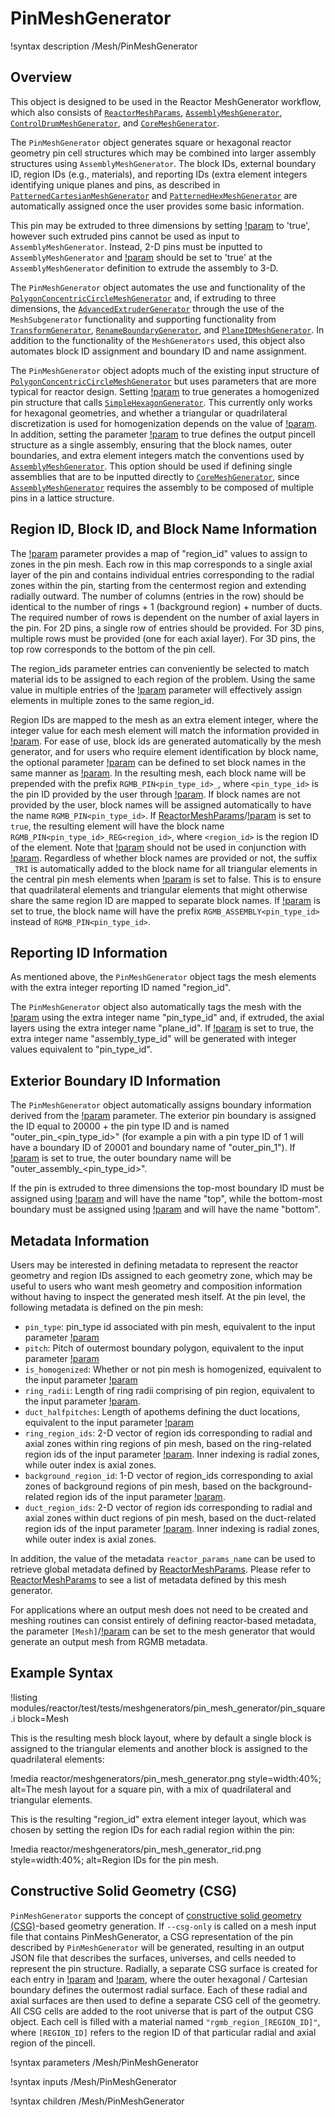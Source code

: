# PinMeshGenerator

!syntax description /Mesh/PinMeshGenerator

## Overview

This object is designed to be used in the Reactor MeshGenerator workflow, which also consists of [`ReactorMeshParams`](ReactorMeshParams.md), [`AssemblyMeshGenerator`](AssemblyMeshGenerator.md), [`ControlDrumMeshGenerator`](ControlDrumMeshGenerator.md), and [`CoreMeshGenerator`](CoreMeshGenerator.md).

The `PinMeshGenerator` object generates square or hexagonal reactor geometry pin cell structures which may be combined into larger assembly structures using `AssemblyMeshGenerator`. The block IDs, external boundary ID, region IDs (e.g., materials), and reporting IDs (extra element integers identifying unique planes and pins, as described in [`PatternedCartesianMeshGenerator`](PatternedCartesianMeshGenerator.md) and [`PatternedHexMeshGenerator`](PatternedHexMeshGenerator.md) are automatically assigned once the user provides some basic information.

This pin may be extruded to three dimensions by setting [!param](/Mesh/PinMeshGenerator/extrude) to 'true', however such extruded pins cannot be used as input to `AssemblyMeshGenerator`. Instead, 2-D pins must be inputted to `AssemblyMeshGenerator` and [!param](/Mesh/AssemblyMeshGenerator/extrude) should be set to 'true' at the `AssemblyMeshGenerator` definition to extrude the assembly to 3-D.


The `PinMeshGenerator` object automates the use and functionality of the [`PolygonConcentricCircleMeshGenerator`](PolygonConcentricCircleMeshGenerator.md) and, if extruding to three dimensions, the [`AdvancedExtruderGenerator`](AdvancedExtruderGenerator.md) through the use of the `MeshSubgenerator` functionality and supporting functionality from [`TransformGenerator`](TransformGenerator.md), [`RenameBoundaryGenerator`](RenameBoundaryGenerator.md), and [`PlaneIDMeshGenerator`](PlaneIDMeshGenerator.md). In addition to the functionality of the `MeshGenerators` used, this object also automates block ID assignment and boundary ID and name assignment.

The `PinMeshGenerator` object adopts much of the existing input structure of [`PolygonConcentricCircleMeshGenerator`](PolygonConcentricCircleMeshGenerator.md) but uses parameters that are more typical for reactor design. Setting [!param](/Mesh/PinMeshGenerator/homogenized) to true generates a homogenized pin structure that calls [`SimpleHexagonGenerator`](SimpleHexagonGenerator.md). This currently only works for hexagonal geometries, and whether a triangular or quadrilateral discretization is used for homogenization depends on the value of [!param](/Mesh/PinMeshGenerator/quad_center_elements). In addition, setting the parameter [!param](/Mesh/PinMeshGenerator/use_as_assembly) to true defines the output pincell structure as a single assembly, ensuring that the block names, outer boundaries, and extra element integers match the conventions used by [`AssemblyMeshGenerator`](AssemblyMeshGenerator.md). This option should be used if defining single assemblies that are to be inputted directly to [`CoreMeshGenerator`](CoreMeshGenerator.md), since [`AssemblyMeshGenerator`](AssemblyMeshGenerator.md) requires the assembly to be composed of multiple pins in a lattice structure.

## Region ID, Block ID, and Block Name Information

The [!param](/Mesh/PinMeshGenerator/region_ids) parameter provides a map of "region_id" values to assign to zones in the pin mesh. Each row in this map corresponds to a single axial layer of the pin and contains individual entries corresponding to the radial zones within the pin, starting from the centermost region and extending radially outward. The number of columns (entries in the row) should be identical to the number of rings + 1 (background region) + number of ducts. The required number of rows is dependent on the number of axial layers in the pin. For 2D pins, a single row of entries should be provided. For 3D pins, multiple rows must be provided (one for each axial layer). For 3D pins, the top row corresponds to the bottom of the pin cell.

The region_ids parameter entries can conveniently be selected to match material ids to be assigned to each region of the problem. Using the same value in multiple entries of the [!param](/Mesh/PinMeshGenerator/region_ids) parameter will effectively assign elements in multiple zones to the same region_id.

Region IDs are mapped to the mesh as an extra element integer, where the integer value for each mesh element will match the information provided in [!param](/Mesh/PinMeshGenerator/region_ids). For ease of use, block ids are generated automatically by the mesh generator, and for users who require element identification by block name, the optional parameter [!param](/Mesh/PinMeshGenerator/block_names) can be defined to set block names in the same manner as [!param](/Mesh/PinMeshGenerator/region_ids). In the resulting mesh, each block name will be prepended with the prefix `RGMB_PIN<pin_type_id>_`, where `<pin_type_id>` is the pin ID provided by the user through [!param](/Mesh/PinMeshGenerator/pin_type). If block names are not provided by the user, block names will be assigned automatically to have the name `RGMB_PIN<pin_type_id>`. If [ReactorMeshParams](ReactorMeshParams.md)/[!param](/Mesh/ReactorMeshParams/region_id_as_block_name) is set to `true`, the resulting element will have the block name `RGMB_PIN<pin_type_id>_REG<region_id>`, where `<region_id>` is the region ID of the element. Note that [!param](/Mesh/ReactorMeshParams/region_id_as_block_name) should not be used in conjunction with [!param](/Mesh/PinMeshGenerator/block_names). Regardless of whether block names are provided or not, the suffix `_TRI` is automatically added to the block name for all triangular elements in the central pin mesh elements when [!param](/Mesh/PinMeshGenerator/quad_center_elements) is set to false. This is to ensure that quadrilateral elements and triangular elements that might otherwise share the same region ID are mapped to separate block names. If [!param](/Mesh/PinMeshGenerator/use_as_assembly) is set to true, the block name will have the prefix `RGMB_ASSEMBLY<pin_type_id>` instead of `RGMB_PIN<pin_type_id>`.

## Reporting ID Information

As mentioned above, the `PinMeshGenerator` object tags the mesh elements with the extra integer reporting ID named "region_id".

The `PinMeshGenerator` object also automatically tags the mesh with the [!param](/Mesh/PinMeshGenerator/pin_type) using the extra integer name "pin_type_id" and, if extruded, the axial layers using the extra integer name "plane_id". If [!param](/Mesh/PinMeshGenerator/use_as_assembly) is set to true, the extra integer name "assembly_type_id" will be generated with integer values equivalent to "pin_type_id".

## Exterior Boundary ID Information

The `PinMeshGenerator` object automatically assigns boundary information derived from the [!param](/Mesh/PinMeshGenerator/pin_type) parameter. The exterior pin boundary is assigned the ID equal to 20000 + the pin type ID and is named "outer_pin_<pin_type_id>" (for example a pin with a pin type ID of 1 will have a boundary ID of 20001 and boundary name of "outer_pin_1"). If [!param](/Mesh/PinMeshGenerator/use_as_assembly) is set to true, the outer boundary name will be "outer_assembly_<pin_type_id>".

If the pin is extruded to three dimensions the top-most boundary ID must be assigned using [!param](/Mesh/ReactorMeshParams/top_boundary_id) and will have the name "top", while the bottom-most boundary must be assigned using [!param](/Mesh/ReactorMeshParams/bottom_boundary_id) and will have the name "bottom".

## Metadata Information

Users may be interested in defining metadata to represent the reactor geometry and region IDs assigned to each geometry zone, which may be useful to users who want mesh geometry and composition information without having to inspect the generated mesh itself. At the pin level, the following metadata is defined on the pin mesh:

- `pin_type`: pin_type id associated with pin mesh, equivalent to the input parameter [!param](/Mesh/PinMeshGenerator/pin_type)
- `pitch`: Pitch of outermost boundary polygon, equivalent to the input parameter [!param](/Mesh/PinMeshGenerator/pitch)
- `is_homogenized`: Whether or not pin mesh is homogenized, equivalent to the input parameter [!param](/Mesh/PinMeshGenerator/homogenized)
- `ring_radii`: Length of ring radii comprising of pin region, equivalent to the input parameter [!param](/Mesh/PinMeshGenerator/ring_radii).
- `duct_halfpitches`: Length of apothems defining the duct locations, equivalent to the input parameter [!param](/Mesh/PinMeshGenerator/duct_halfpitch)
- `ring_region_ids`: 2-D vector of region ids corresponding to radial and axial zones within ring regions of pin mesh, based on the ring-related region ids of the input parameter [!param](/Mesh/PinMeshGenerator/region_ids). Inner indexing is radial zones, while outer index is axial zones.
- `background_region_id`: 1-D vector of region_ids corresponding to axial zones of background regions of pin mesh, based on the background-related region ids of the input parameter [!param](/Mesh/PinMeshGenerator/region_ids).
- `duct_region_ids`: 2-D vector of region ids corresponding to radial and axial zones within duct regions of pin mesh, based on the duct-related region ids of the input parameter [!param](/Mesh/PinMeshGenerator/region_ids). Inner indexing is radial zones, while outer index is axial zones.

In addition, the value of the metadata `reactor_params_name` can be used to retrieve global metadata defined by [ReactorMeshParams](ReactorMeshParams.md). Please refer to [ReactorMeshParams](ReactorMeshParams.md) to see a list of metadata defined by this mesh generator.

For applications where an output mesh does not need to be created and meshing routines can consist entirely of defining reactor-based metadata, the parameter `[Mesh]`/[!param](/Mesh/MeshGeneratorMesh/data_driven_generator) can be set to the mesh generator that would generate an output mesh from RGMB metadata.

## Example Syntax

!listing modules/reactor/test/tests/meshgenerators/pin_mesh_generator/pin_square.i block=Mesh

This is the resulting mesh block layout, where by default a single block is assigned to the triangular elements and another block is assigned to the quadrilateral elements:

!media reactor/meshgenerators/pin_mesh_generator.png
       style=width:40%;
       alt=The mesh layout for a square pin, with a mix of quadrilateral and triangular elements.

This is the resulting "region_id" extra element integer layout, which was chosen by setting the region IDs for each radial region within the pin:

!media reactor/meshgenerators/pin_mesh_generator_rid.png
       style=width:40%;
       alt=Region IDs for the pin mesh.

## Constructive Solid Geometry (CSG) 
`PinMeshGenerator` supports the concept of [constructive solid geometry (CSG)](syntax/CSG/index.md)-based geometry generation. If `--csg-only` is called on a mesh input file that contains PinMeshGenerator, a CSG representation of the pin described by `PinMeshGenerator` will be generated, resulting in an output JSON file that describes the surfaces, universes, and cells needed to represent the pin structure. Radially, a separate CSG surface is created for each entry in [!param](/Mesh/PinMeshGenerator/ring_radii) and [!param](/Mesh/PinMeshGenerator/duct_halfpitch), where the outer hexagonal / Cartesian boundary defines the outermost radial surface. Each of these radial and axial surfaces are then used to define a separate CSG cell of the geometry. All CSG cells are added to the root universe that is part of the output CSG object. Each cell is filled with a material named `"rgmb_region_[REGION_ID]"`, where `[REGION_ID]` refers to the region ID of that particular radial and axial region of the pincell.

!syntax parameters /Mesh/PinMeshGenerator

!syntax inputs /Mesh/PinMeshGenerator

!syntax children /Mesh/PinMeshGenerator
